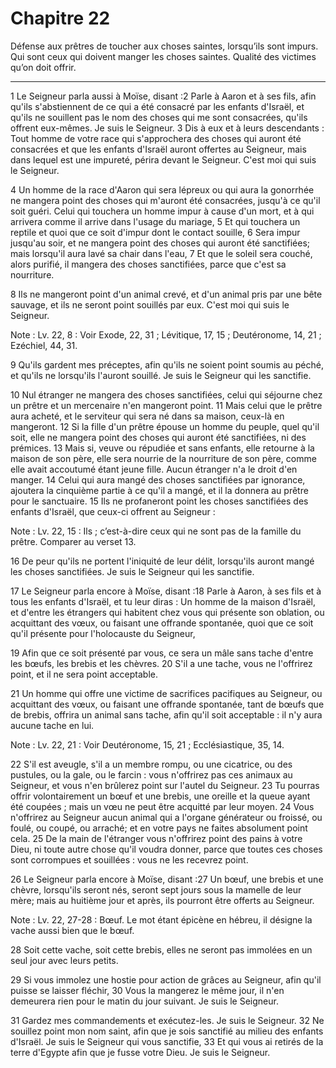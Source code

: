 # Chapitre 22

Défense aux prêtres de toucher aux choses saintes, lorsqu’ils sont impurs.
Qui sont ceux qui doivent manger les choses saintes.
Qualité des victimes qu’on doit offrir.

***

1 Le Seigneur parla aussi à Moïse, disant :2 Parle à Aaron et à ses fils, afin qu'ils s'abstiennent de ce qui a été consacré par les enfants d'Israël, et qu'ils ne souillent pas le nom des choses qui me sont consacrées, qu'ils offrent eux-mêmes. Je suis le Seigneur. 3 Dis à eux et à leurs descendants : Tout homme de votre race qui s'approchera des choses qui auront été consacrées et que les enfants d'Israël auront offertes au Seigneur, mais dans lequel est une impureté, périra devant le Seigneur. C'est moi qui suis le Seigneur.


4 Un homme de la race d'Aaron qui sera lépreux ou qui aura la gonorrhée ne mangera point des choses qui m'auront été consacrées, jusqu'à ce qu'il soit guéri. Celui qui touchera un homme impur à cause d'un mort, et à qui arrivera comme il arrive dans l'usage du mariage, 5 Et qui touchera un reptile et quoi que ce soit d'impur dont le contact souille, 6 Sera impur jusqu'au soir, et ne mangera point des choses qui auront été sanctifiées; mais lorsqu'il aura lavé sa chair dans l'eau, 7 Et que le soleil sera couché, alors purifié, il mangera des choses sanctifiées, parce que c'est sa nourriture.


8 Ils ne mangeront point d'un animal crevé, et d'un animal pris par une bête sauvage, et ils ne seront point souillés par eux. C'est moi qui suis le Seigneur.

<span class="bible-note">Note : </span> Lv. 22, 8 : Voir Exode, 22, 31 ; Lévitique, 17, 15 ; Deutéronome, 14, 21 ; Ezéchiel, 44, 31.


9 Qu'ils gardent mes préceptes, afin qu'ils ne soient point soumis au péché, et qu'ils ne lorsqu'ils l'auront souillé. Je suis le Seigneur qui les sanctifie.


10 Nul étranger ne mangera des choses sanctifiées, celui qui séjourne chez un prêtre et un mercenaire n'en mangeront point. 11 Mais celui que le prêtre aura acheté, et le serviteur qui sera né dans sa maison, ceux-là en mangeront. 12 Si la fille d'un prêtre épouse un homme du peuple, quel qu'il soit, elle ne mangera point des choses qui auront été sanctifiées, ni des prémices. 13 Mais si, veuve ou répudiée et sans enfants, elle retourne à la maison de son père, elle sera nourrie de la nourriture de son père, comme elle avait accoutumé étant jeune fille. Aucun étranger n'a le droit d'en manger. 14 Celui qui aura mangé des choses sanctifiées par ignorance, ajoutera la cinquième partie à ce qu'il a mangé, et il la donnera au prêtre pour le sanctuaire. 15 Ils ne profaneront point les choses sanctifiées des enfants d'Israël, que ceux-ci offrent au Seigneur :

<span class="bible-note">Note : </span> Lv. 22, 15 : Ils ; c’est-à-dire ceux qui ne sont pas de la famille du prêtre. Comparer au verset 13.

16 De peur qu'ils ne portent l'iniquité de leur délit, lorsqu'ils auront mangé les choses sanctifiées. Je suis le Seigneur qui les sanctifie.


17 Le Seigneur parla encore à Moïse, disant :18 Parle à Aaron, à ses fils et à tous les enfants d'Israël, et tu leur diras : Un homme de la maison d'Israël, et d'entre les étrangers qui habitent chez vous qui présente son oblation, ou acquittant des vœux, ou faisant une offrande spontanée, quoi que ce soit qu'il présente pour l'holocauste du Seigneur,


19 Afin que ce soit présenté par vous, ce sera un mâle sans tache d'entre les bœufs, les brebis et les chèvres. 20 S'il a une tache, vous ne l'offrirez point, et il ne sera point acceptable.


21 Un homme qui offre une victime de sacrifices pacifiques au Seigneur, ou acquittant des vœux, ou faisant une offrande spontanée, tant de bœufs que de brebis, offrira un animal sans tache, afin qu'il soit acceptable : il n'y aura aucune tache en lui.

<span class="bible-note">Note : </span> Lv. 22, 21 : Voir Deutéronome, 15, 21 ; Ecclésiastique, 35, 14.

22 S'il est aveugle, s'il a un membre rompu, ou une cicatrice, ou des pustules, ou la gale, ou le farcin : vous n'offrirez pas ces animaux au Seigneur, et vous n'en brûlerez point sur l'autel du Seigneur. 23 Tu pourras offrir volontairement un bœuf et une brebis, une oreille et la queue ayant été coupées ; mais un vœu ne peut être acquitté par leur moyen. 24 Vous n'offrirez au Seigneur aucun animal qui a l'organe générateur ou froissé, ou foulé, ou coupé, ou arraché; et en votre pays ne faites absolument point cela. 25 De la main de l'étranger vous n'offrirez point des pains à votre Dieu, ni toute autre chose qu'il voudra donner, parce que toutes ces choses sont corrompues et souillées : vous ne les recevrez point.


26 Le Seigneur parla encore à Moïse, disant :27 Un bœuf, une brebis et une chèvre, lorsqu'ils seront nés, seront sept jours sous la mamelle de leur mère; mais au huitième jour et après, ils pourront être offerts au Seigneur.

<span class="bible-note">Note : </span> Lv. 22, 27-28 : Bœuf. Le mot étant épicène en hébreu, il désigne la vache aussi bien que le bœuf.


28 Soit cette vache, soit cette brebis, elles ne seront pas immolées en un seul jour avec leurs petits.


29 Si vous immolez une hostie pour action de grâces au Seigneur, afin qu'il puisse se laisser fléchir, 30 Vous la mangerez le même jour, il n'en demeurera rien pour le matin du jour suivant. Je suis le Seigneur.


31 Gardez mes commandements et exécutez-les. Je suis le Seigneur. 32 Ne souillez point mon nom saint, afin que je sois sanctifié au milieu des enfants d'Israël. Je suis le Seigneur qui vous sanctifie, 33 Et qui vous ai retirés de la terre d'Egypte afin que je fusse votre Dieu. Je suis le Seigneur.

